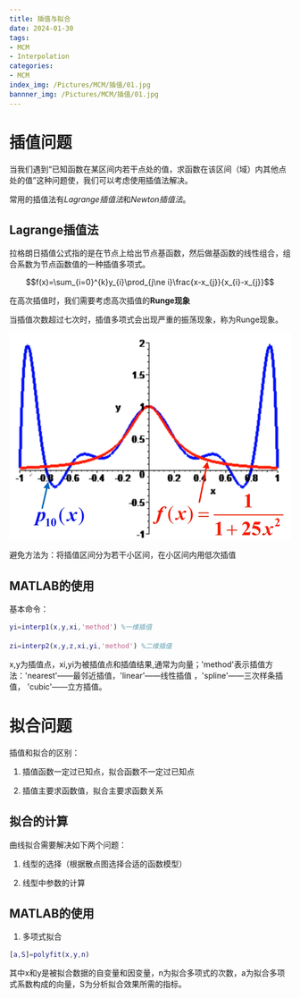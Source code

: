 ```yaml
---
title: 插值与拟合
date: 2024-01-30 
tags:
- MCM
- Interpolation
categories:
- MCM
index_img: /Pictures/MCM/插值/01.jpg
bannner_img: /Pictures/MCM/插值/01.jpg
---
```



# 插值问题

当我们遇到“已知函数在某区间内若干点处的值，求函数在该区间（域）内其他点处的值”这种问题使，我们可以考虑使用插值法解决。

常用的插值法有*Lagrange插值法*和*Newton插值法*。


## Lagrange插值法

拉格朗日插值公式指的是在节点上给出节点基函数，然后做基函数的线性组合，组合系数为节点函数值的一种插值多项式。

$$f(x)=\sum_{i=0}^{k}y_{i}\prod_{j\ne i}\frac{x-x_{j}}{x_{i}-x_{j}}$$

在高次插值时，我们需要考虑高次插值的**Runge现象**

当插值次数超过七次时，插值多项式会出现严重的振荡现象，称为Runge现象。

![img](/Pictures/MCM/插值/plot01.png)

避免方法为：将插值区间分为若干小区间，在小区间内用低次插值

## MATLAB的使用
基本命令：

```MATLAB
yi=interp1(x,y,xi,'method') %一维插值

zi=interp2(x,y,z,xi,yi,'method') %二维插值
```

x,y为插值点，xi,yi为被插值点和插值结果,通常为向量；'method'表示插值方法：'nearest'——最邻近插值，'linear'——线性插值 ，'spline'——三次样条插值， 'cubic'——立方插值。


# 拟合问题

插值和拟合的区别：

1. 插值函数一定过已知点，拟合函数不一定过已知点

2. 插值主要求函数值，拟合主要求函数关系

## 拟合的计算

曲线拟合需要解决如下两个问题：

1. 线型的选择（根据散点图选择合适的函数模型）

2. 线型中参数的计算

## MATLAB的使用

1. 多项式拟合

```MATLAB
[a,S]=polyfit(x,y,n)
```

其中x和y是被拟合数据的自变量和因变量，n为拟合多项式的次数，a为拟合多项式系数构成的向量，S为分析拟合效果所需的指标。
